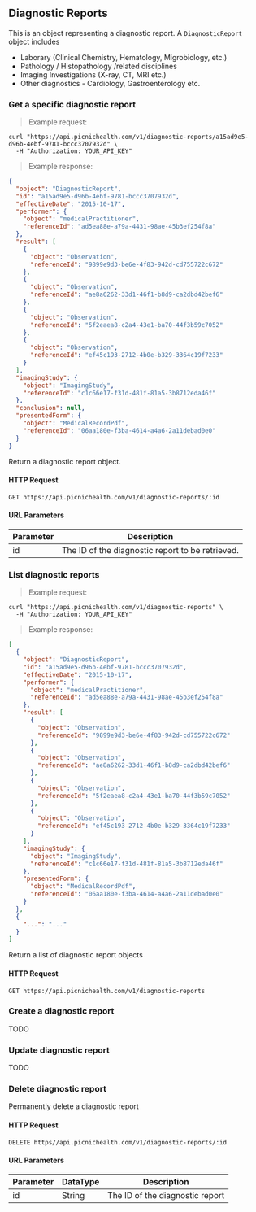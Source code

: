 ## Diagnostic Reports
This is an object representing a diagnostic report. A `DiagnosticReport` object includes

* Laborary (Clinical Chemistry, Hematology, Migrobiology, etc.)
* Pathology / Histopathology /related disciplines
* Imaging Investigations (X-ray, CT, MRI etc.)
* Other diagnostics - Cardiology, Gastroenterology etc.

### Get a specific diagnostic report
> Example request:

```shell
curl "https://api.picnichealth.com/v1/diagnostic-reports/a15ad9e5-d96b-4ebf-9781-bccc3707932d" \
  -H "Authorization: YOUR_API_KEY"
```

> Example response:

```json
{
  "object": "DiagnosticReport",
  "id": "a15ad9e5-d96b-4ebf-9781-bccc3707932d",
  "effectiveDate": "2015-10-17",
  "performer": {
    "object": "medicalPractitioner",
    "referenceId": "ad5ea88e-a79a-4431-98ae-45b3ef254f8a"
  },
  "result": [
    {
      "object": "Observation",
      "referenceId": "9899e9d3-be6e-4f83-942d-cd755722c672"
    },
    {
      "object": "Observation",
      "referenceId": "ae8a6262-33d1-46f1-b8d9-ca2dbd42bef6"
    },
    {
      "object": "Observation",
      "referenceId": "5f2eaea8-c2a4-43e1-ba70-44f3b59c7052"
    },
    {
      "object": "Observation",
      "referenceId": "ef45c193-2712-4b0e-b329-3364c19f7233"
    }
  ],
  "imagingStudy": {
    "object": "ImagingStudy",
    "referenceId": "c1c66e17-f31d-481f-81a5-3b8712eda46f"
  },
  "conclusion": null,
  "presentedForm": {
    "object": "MedicalRecordPdf",
    "referenceId": "06aa180e-f3ba-4614-a4a6-2a11debad0e0"
  }
}
```
Return a diagnostic report object.

#### HTTP Request
`GET https://api.picnichealth.com/v1/diagnostic-reports/:id`

#### URL Parameters
Parameter | Description
--------- | -----------
id | The ID of the diagnostic report to be retrieved.


### List diagnostic reports
> Example request:

```shell
curl "https://api.picnichealth.com/v1/diagnostic-reports" \
  -H "Authorization: YOUR_API_KEY"
```

> Example response:

```json
[
  {
    "object": "DiagnosticReport",
    "id": "a15ad9e5-d96b-4ebf-9781-bccc3707932d",
    "effectiveDate": "2015-10-17",
    "performer": {
      "object": "medicalPractitioner",
      "referenceId": "ad5ea88e-a79a-4431-98ae-45b3ef254f8a"
    },
    "result": [
      {
        "object": "Observation",
        "referenceId": "9899e9d3-be6e-4f83-942d-cd755722c672"
      },
      {
        "object": "Observation",
        "referenceId": "ae8a6262-33d1-46f1-b8d9-ca2dbd42bef6"
      },
      {
        "object": "Observation",
        "referenceId": "5f2eaea8-c2a4-43e1-ba70-44f3b59c7052"
      },
      {
        "object": "Observation",
        "referenceId": "ef45c193-2712-4b0e-b329-3364c19f7233"
      }
    ],
    "imagingStudy": {
      "object": "ImagingStudy",
      "referenceId": "c1c66e17-f31d-481f-81a5-3b8712eda46f"
    },
    "presentedForm": {
      "object": "MedicalRecordPdf",
      "referenceId": "06aa180e-f3ba-4614-a4a6-2a11debad0e0"
    }
  },
  {
    "...": "..."
  }
]
```

Return a list of diagnostic report objects

#### HTTP Request
`GET https://api.picnichealth.com/v1/diagnostic-reports`

### Create a diagnostic report
TODO

### Update diagnostic report
TODO

### Delete diagnostic report
Permanently delete a diagnostic report

#### HTTP Request
`DELETE https//api.picnichealth.com/v1/diagnostic-reports/:id`

#### URL Parameters
Parameter | DataType | Description
--------- | -------- | -----------
id | String | The ID of the diagnostic report
